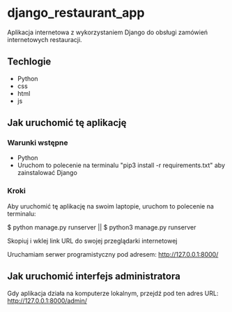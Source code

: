 # django_restaurant_app
Aplikacja internetowa z wykorzystaniem Django do obsługi zamówień internetowych restauracji.

## Techlogie
- Python
- css
- html
- js

## Jak uruchomić tę aplikację
### Warunki wstępne
- Python
- Uruchom to polecenie na terminalu  "pip3 install -r requirements.txt" aby zainstalować Django
### Kroki
Aby uruchomić tę aplikację na swoim laptopie, uruchom to polecenie na terminalu:

$ python manage.py runserver ||  $ python3 manage.py runserver

Skopiuj i wklej link URL do swojej przeglądarki internetowej

Uruchamiam serwer programistyczny pod adresem: http://127.0.0.1:8000/

## Jak uruchomić interfejs administratora
Gdy aplikacja działa na komputerze lokalnym, przejdź pod ten adres URL: http://127.0.0.1:8000/admin/
